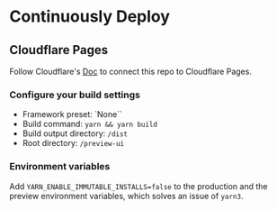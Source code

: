# Continuously Deploy

## Cloudflare Pages

Follow Cloudflare's [Doc](https://developers.cloudflare.com/pages/get-started/guide/) to connect this repo to Cloudflare Pages.

### Configure your build settings

- Framework preset: `None``
- Build command: `yarn && yarn build`
- Build output directory: `/dist`
- Root directory: `/preview-ui`

### Environment variables

Add `YARN_ENABLE_IMMUTABLE_INSTALLS=false` to the production and the preview environment variables, which solves an issue of `yarn3`.
